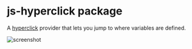 # js-hyperclick package

A [hyperclick][hyperclick] provider that lets you jump to where variables are defined.

![screenshot]( https://raw.githubusercontent.com/AsaAyers/js-hyperclick/master/screenshots/Selection_107.png)


[hyperclick]: https://atom.io/packages/hyperclick
[code-links]: https://atom.io/packages/code-links
